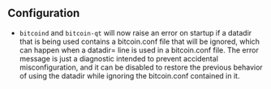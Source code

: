 Configuration
---

- `bitcoind` and `bitcoin-qt` will now raise an error on startup if a datadir that is being used contains a bitcoin.conf file that will be ignored, which can happen when a datadir= line is used in a bitcoin.conf file. The error message is just a diagnostic intended to prevent accidental misconfiguration, and it can be disabled to restore the previous behavior of using the datadir while ignoring the bitcoin.conf contained in it.
